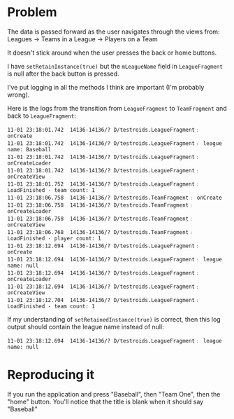Problem
=========

The data is passed forward as the user navigates through the views from:
Leagues -> Teams in a League -> Players on a Team

It doesn't stick around when the user presses the back or home buttons.

I have ```setRetainInstance(true)``` but the ```mLeagueName``` field in ```LeagueFragment``` is null
after the back button is pressed.

I've put logging in all the methods I think are important (I'm probably wrong).

Here is the logs from the transition from ```LeagueFragment``` to ```TeamFragment``` and back to ```LeagueFragment```:
```
11-01 23:18:01.742  14136-14136/? D/testroids.LeagueFragment﹕ onCreate
11-01 23:18:01.742  14136-14136/? D/testroids.LeagueFragment﹕ league name: Baseball
11-01 23:18:01.742  14136-14136/? D/testroids.LeagueFragment﹕ onCreateLoader
11-01 23:18:01.742  14136-14136/? D/testroids.LeagueFragment﹕ onCreateView
11-01 23:18:01.752  14136-14136/? D/testroids.LeagueFragment﹕ LoadFinished - team count: 1
11-01 23:18:06.758  14136-14136/? D/testroids.TeamFragment﹕ onCreate
11-01 23:18:06.758  14136-14136/? D/testroids.TeamFragment﹕ onCreateLoader
11-01 23:18:06.758  14136-14136/? D/testroids.TeamFragment﹕ onCreateView
11-01 23:18:06.768  14136-14136/? D/testroids.TeamFragment﹕ LoadFinished - player count: 1
11-01 23:18:12.694  14136-14136/? D/testroids.LeagueFragment﹕ onCreate
11-01 23:18:12.694  14136-14136/? D/testroids.LeagueFragment﹕ league name: null
11-01 23:18:12.694  14136-14136/? D/testroids.LeagueFragment﹕ onCreateLoader
11-01 23:18:12.694  14136-14136/? D/testroids.LeagueFragment﹕ onCreateView
11-01 23:18:12.704  14136-14136/? D/testroids.LeagueFragment﹕ LoadFinished - team count: 1
```

If my understanding of ```setRetainedInstance(true)``` is correct, then this log output should contain the league name instead of null:
```
11-01 23:18:12.694  14136-14136/? D/testroids.LeagueFragment﹕ league name: null
```

Reproducing it
===
If you run the application and press "Baseball", then "Team One", then the "home" button. You'll notice that the title is blank when it should say "Baseball"

